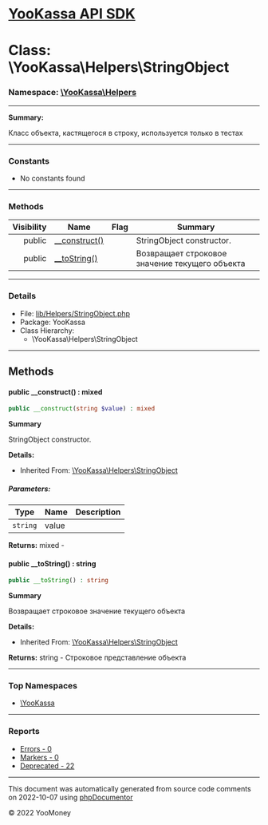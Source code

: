 # [YooKassa API SDK](../home.md)

# Class: \YooKassa\Helpers\StringObject
### Namespace: [\YooKassa\Helpers](../namespaces/yookassa-helpers.md)
---
**Summary:**

Класс объекта, кастящегося в строку, используется только в тестах


---
### Constants
* No constants found

---
### Methods
| Visibility | Name | Flag | Summary |
| ----------:| ---- | ---- | ------- |
| public | [__construct()](../classes/YooKassa-Helpers-StringObject.md#method___construct) |  | StringObject constructor. |
| public | [__toString()](../classes/YooKassa-Helpers-StringObject.md#method___toString) |  | Возвращает строковое значение текущего объекта |

---
### Details
* File: [lib/Helpers/StringObject.php](../../lib/Helpers/StringObject.php)
* Package: YooKassa
* Class Hierarchy:
  * \YooKassa\Helpers\StringObject

---
## Methods
<a name="method___construct" class="anchor"></a>
#### public __construct() : mixed

```php
public __construct(string $value) : mixed
```

**Summary**

StringObject constructor.

**Details:**
* Inherited From: [\YooKassa\Helpers\StringObject](../classes/YooKassa-Helpers-StringObject.md)

##### Parameters:
| Type | Name | Description |
| ---- | ---- | ----------- |
| <code lang="php">string</code> | value  |  |

**Returns:** mixed - 


<a name="method___toString" class="anchor"></a>
#### public __toString() : string

```php
public __toString() : string
```

**Summary**

Возвращает строковое значение текущего объекта

**Details:**
* Inherited From: [\YooKassa\Helpers\StringObject](../classes/YooKassa-Helpers-StringObject.md)

**Returns:** string - Строковое представление объекта



---

### Top Namespaces

* [\YooKassa](../namespaces/yookassa.md)

---

### Reports
* [Errors - 0](../reports/errors.md)
* [Markers - 0](../reports/markers.md)
* [Deprecated - 22](../reports/deprecated.md)

---

This document was automatically generated from source code comments on 2022-10-07 using [phpDocumentor](http://www.phpdoc.org/)

&copy; 2022 YooMoney